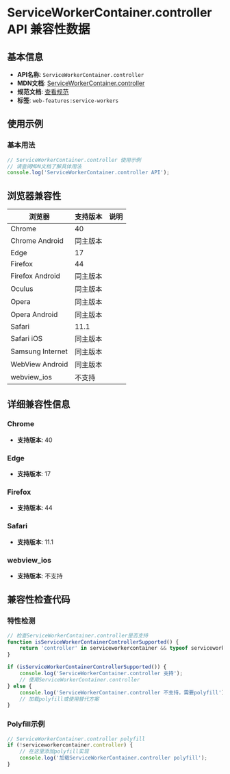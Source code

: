 # ServiceWorkerContainer.controller API 兼容性数据

## 基本信息

- **API名称**: `ServiceWorkerContainer.controller`
- **MDN文档**: [ServiceWorkerContainer.controller](https://developer.mozilla.org/docs/Web/API/ServiceWorkerContainer/controller)
- **规范文档**: [查看规范](https://w3c.github.io/ServiceWorker/#navigator-service-worker-controller)
- **标签**: `web-features:service-workers`

## 使用示例

### 基本用法

```javascript
// ServiceWorkerContainer.controller 使用示例
// 请查阅MDN文档了解具体用法
console.log('ServiceWorkerContainer.controller API');
```

## 浏览器兼容性

| 浏览器 | 支持版本 | 说明 |
|--------|----------|------|
| Chrome | 40 |  |
| Chrome Android | 同主版本 |  |
| Edge | 17 |  |
| Firefox | 44 |  |
| Firefox Android | 同主版本 |  |
| Oculus | 同主版本 |  |
| Opera | 同主版本 |  |
| Opera Android | 同主版本 |  |
| Safari | 11.1 |  |
| Safari iOS | 同主版本 |  |
| Samsung Internet | 同主版本 |  |
| WebView Android | 同主版本 |  |
| webview_ios | 不支持 |  |

## 详细兼容性信息

### Chrome

- **支持版本**: 40

### Edge

- **支持版本**: 17

### Firefox

- **支持版本**: 44

### Safari

- **支持版本**: 11.1

### webview_ios

- **支持版本**: 不支持

## 兼容性检查代码

### 特性检测

```javascript
// 检查ServiceWorkerContainer.controller是否支持
function isServiceWorkerContainerControllerSupported() {
    return 'controller' in serviceworkercontainer && typeof serviceworkercontainer.controller === 'function';
}

if (isServiceWorkerContainerControllerSupported()) {
    console.log('ServiceWorkerContainer.controller 支持');
    // 使用ServiceWorkerContainer.controller
} else {
    console.log('ServiceWorkerContainer.controller 不支持，需要polyfill');
    // 加载polyfill或使用替代方案
}
```

### Polyfill示例

```javascript
// ServiceWorkerContainer.controller polyfill
if (!serviceworkercontainer.controller) {
    // 在这里添加polyfill实现
    console.log('加载ServiceWorkerContainer.controller polyfill');
}
```

